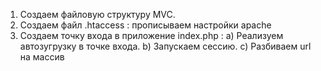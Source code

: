 1. Создаем файловую структуру MVC.
2. Создаем файл .htaccess : прописываем настройки apache
3. Создаем точку входа в приложение index.php :
    a) Реализуем автозугрузку в точке входа.
    b) Запускаем сессию.
    с) Разбиваем url на массив
    
